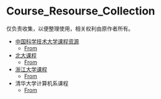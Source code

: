 # Course_Resourse_Collection
仅负责收集，以便整理使用，相关权利由原作者所有。

+ [中国科学技术大学课程资源](https://ustc-resource.github.io/USTC-Course/)
  + [From](https://github.com/USTC-Resource/USTC-Course)
+ [北大课程](https://lib-pku.github.io/)
  + [From](https://github.com/lib-pku/libpku)
+ [浙江大学课程](https://qsctech.github.io/zju-icicles/)
  + [From](https://github.com/QSCTech/zju-icicles)
+ 清华大学计算机系课程
  + [From](https://github.com/PKUanonym/REKCARC-TSC-UHT)
